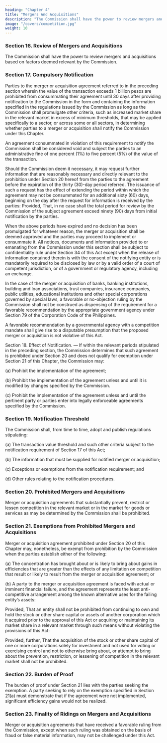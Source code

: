 ```yaml
---
heading: "Chapter 4"
title: "Mergers And Acquisitions"
description: "The Commission shall have the power to review mergers and acquisitions based on factors deemed relevant by the Commission"
image: "/covers/competition.jpg"
weight: 10
---
```




### Section 16. Review of Mergers and Acquisitions

The Commission shall have the power to review mergers and acquisitions based on factors deemed relevant by the Commission.


### Section 17. Compulsory Notification

Parties to the merger or acquisition agreement referred to in the preceding section wherein the value of the transaction exceeds 1 billion pesos are prohibited from consummating their agreement until 30 days after providing notification to the Commission in the form and containing the information specified in the regulations issued by the Commission as long as the Commission shall promulgate other criteria, such as increased market share in the relevant market in excess of minimum thresholds, that may be applied specifically to a sector, or across some or all sectors, in determining whether parties to a merger or acquisition shall notify the Commission under this Chapter.

An agreement consummated in violation of this requirement to notify the Commission shall be considered void and subject the parties to an administrative fine of one percent (1%) to five percent (5%) of the value of the transaction.

Should the Commission deem it necessary, it may request further information that are reasonably necessary and directly relevant to the prohibition under Section 20 hereof from the parties to the agreement before the expiration of the thirty (30)-day period referred. The issuance of such a request has the effect of extending the period within which the agreement may not be consummated for an additional sixty (60) days, beginning on the day after the request for information is received by the parties: Provided, That, in no case shall the total period for review by the Commission of the subject agreement exceed ninety (90) days from initial notification by the parties.

When the above periods have expired and no decision has been promulgated for whatever reason, the merger or acquisition shall be deemed approved and the parties may proceed to implement or consummate it. All notices, documents and information provided to or emanating from the Commission under this section shall be subject to confidentiality rule under Section 34 of this Act except when the release of information contained therein is with the consent of the notifying entity or is mandatorily required to be disclosed by law or by a valid order of a court of competent jurisdiction, or of a government or regulatory agency, including an exchange.

In the case of the merger or acquisition of banks, banking institutions, building and loan associations, trust companies, insurance companies, public utilities, educational institutions and other special corporations governed by special laws, a favorable or no-objection ruling by the Commission shall not be construed as dispensing of the requirement for a favorable recommendation by the appropriate government agency under Section 79 of the Corporation Code of the Philippines.

A favorable recommendation by a governmental agency with a competition mandate shall give rise to a disputable presumption that the proposed merger or acquisition is not violative of this Act.

Section 18. Effect of Notification. — If within the relevant periods stipulated in the preceding section, the Commission determines that such agreement is prohibited under Section 20 and does not qualify for exemption under Section 21 of this Chapter, the Commission may:

(a) Prohibit the implementation of the agreement;

(b) Prohibit the implementation of the agreement unless and until it is modified by changes specified by the Commission.

(c) Prohibit the implementation of the agreement unless and until the pertinent party or parties enter into legally enforceable agreements specified by the Commission.



### Section 19. Notification Threshold

The Commission shall, from time to time, adopt and publish regulations stipulating:

(a) The transaction value threshold and such other criteria subject to the notification requirement of Section 17 of this Act;

(b) The information that must be supplied for notified merger or acquisition;

(c) Exceptions or exemptions from the notification requirement; and

(d) Other rules relating to the notification procedures.


### Section 20. Prohibited Mergers and Acquisitions

Merger or acquisition agreements that substantially prevent, restrict or lessen competition in the relevant market or in the market for goods or services as may be determined by the Commission shall be prohibited.


### Section 21. Exemptions from Prohibited Mergers and Acquisitions

Merger or acquisition agreement prohibited under Section 20 of this Chapter may, nonetheless, be exempt from prohibition by the Commission when the parties establish either of the following:

(a) The concentration has brought about or is likely to bring about gains in efficiencies that are greater than the effects of any limitation on competition that result or likely to result from the merger or acquisition agreement; or

(b) A party to the merger or acquisition agreement is faced with actual or imminent financial failure, and the agreement represents the least anti-competitive arrangement among the known alternative uses for the failing entity’s assets:

Provided, That an entity shall not be prohibited from continuing to own and hold the stock or other share capital or assets of another corporation which it acquired prior to the approval of this Act or acquiring or maintaining its market share in a relevant market through such means without violating the provisions of this Act:

Provided, further, That the acquisition of the stock or other share capital of one or more corporations solely for investment and not used for voting or exercising control and not to otherwise bring about, or attempt to bring about the prevention, restriction, or lessening of competition in the relevant market shall not be prohibited.


### Section 22. Burden of Proof

The burden of proof under Section 21 lies with the parties seeking the exemption. A party seeking to rely on the exemption specified in Section 21(a) must demonstrate that if the agreement were not implemented, significant efficiency gains would not be realized.


### Section 23. Finality of Ridings on Mergers and Acquisitions

Merger or acquisition agreements that have received a favorable ruling from the Commission, except when such ruling was obtained on the basis of fraud or false material information, may not be challenged under this Act.


